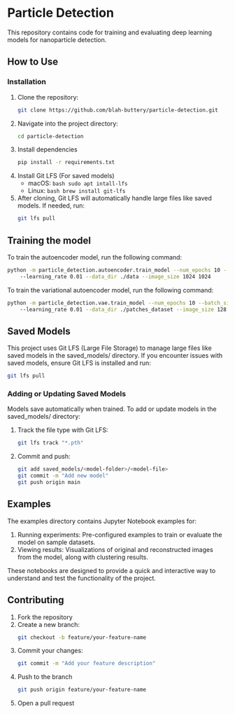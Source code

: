 # Particle Detection

This repository contains code for training and evaluating deep learning models for nanoparticle detection.

## How to Use

### Installation
1. Clone the repository:
   ```bash
   git clone https://github.com/blah-buttery/particle-detection.git
   ```
2. Navigate into the project directory:
    ```bash
    cd particle-detection
    ```
3. Install dependencies
    ```bash
    pip install -r requirements.txt
    ```
4. Install Git LFS (For saved models)
    - macOS: ```bash sudo apt intall-lfs ```
    - Linux: ```bash brew install git-lfs ```
5. After cloning, Git LFS will automatically handle large files like saved models. If needed, run:
    ```bash
    git lfs pull
    ```

## Training the model
To train the autoencoder model, run the following command:
```bash
python -m particle_detection.autoencoder.train_model --num_epochs 10 --batch_size 8 \            
    --learning_rate 0.01 --data_dir ./data --image_size 1024 1024

```

To train the variational autoencoder model, run the following command:
```bash
python -m particle_detection.vae.train_model --num_epochs 10 --batch_size 128 \            
    --learning_rate 0.01 --data_dir ./patches_dataset --image_size 128 128
```

## Saved Models
This project uses Git LFS (Large File Storage) to manage large files like saved models in the saved_models/ directory. If you encounter issues with saved models, ensure Git LFS is installed and run:
```bash
git lfs pull
```

### Adding or Updating Saved Models
Models save automatically when trained.
To add or update models in the saved_models/ directory:

1. Track the file type with Git LFS:
    ```bash
    git lfs track "*.pth"
    ```
2. Commit and push:
    ```bash
    git add saved_models/<model-folder>/<model-file>
    git commit -m "Add new model"
    git push origin main
    ```

## Examples
The examples directory contains Jupyter Notebook examples for:

1. Running experiments: Pre-configured examples to train or evaluate the model on sample datasets.
2. Viewing results: Visualizations of original and reconstructed images from the model, along with clustering results.

These notebooks are designed to provide a quick and interactive way to understand and test the functionality of the project.

## Contributing

1. Fork the repository
2. Create a new branch:
    ```bash
    git checkout -b feature/your-feature-name
    ```
3. Commit your changes:
    ```bash
    git commit -m "Add your feature description"
    ```
4. Push to the branch
    ```bash
    git push origin feature/your-feature-name
    ```
5. Open a pull request 
